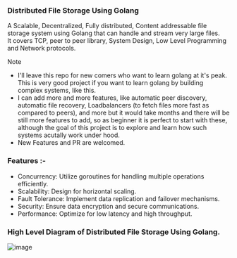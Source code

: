 ### Distributed File Storage Using Golang 
A Scalable, Decentralized, Fully distributed, Content addressable file storage system using Golang that can handle and stream very large files.  
It covers TCP, peer to peer library, System Design, Low Level Programming and Network protocols.  

> [!NOTE]
>- I'll leave this repo for new comers who want to learn golang at it's peak. This is very good project if you want to learn golang by building complex systems, like this.
>- I can add more and more features, like automatic peer discovery, automatic file recovery, Loadbalancers (to fetch files more fast as compared to peers), and more but it would take months and there will be still more features to add, so as beginner it is perfect to start with these, although the goal of this project is to explore and learn how such systems acutally work under hood.
>- New Features and PR are welcomed.

### Features :- 
- Concurrency:     Utilize goroutines for handling multiple operations efficiently.
- Scalability:     Design for horizontal scaling.  
- Fault Tolerance: Implement data replication and failover mechanisms.
- Security:        Ensure data encryption and secure communications.
- Performance:     Optimize for low latency and high throughput.




### High Level Diagram of Distributed File Storage Using Golang.
![image](https://github.com/user-attachments/assets/7405a81a-bbed-44cd-a09e-0e3d443ba87f)

